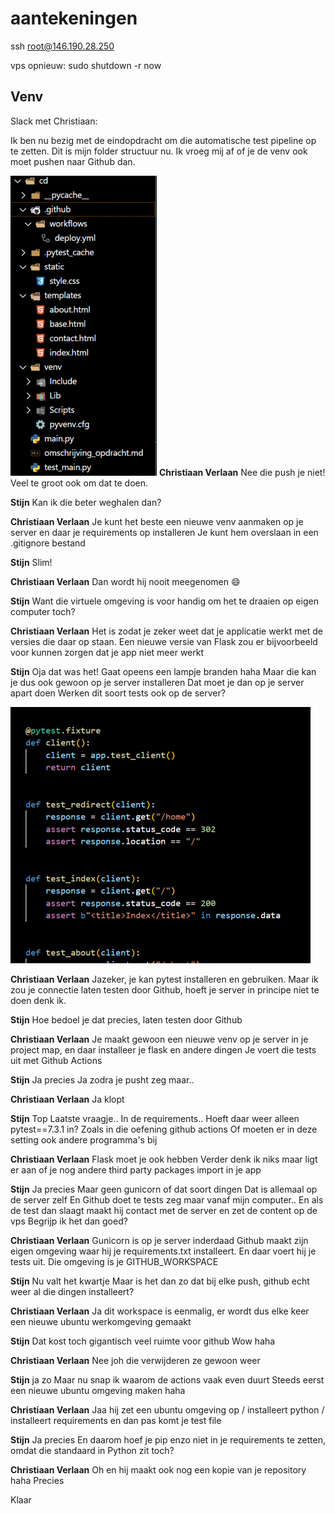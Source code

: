 # aantekeningen

ssh root@146.190.28.250

vps opnieuw:
sudo shutdown -r now


## Venv

Slack met Christiaan:

Ik ben nu bezig met de eindopdracht om die automatische test pipeline op te zetten.
Dit is mijn folder structuur nu. Ik vroeg mij af of je de venv ook moet pushen naar Github dan.

![map](image.png)
**Christiaan Verlaan**
Nee die push je niet!
Veel te groot ook om dat te doen.

**Stijn**
Kan ik die beter weghalen dan?

**Christiaan Verlaan**
Je kunt het beste een nieuwe venv aanmaken op je server en daar je requirements op installeren
Je kunt hem overslaan in een .gitignore bestand

**Stijn**
Slim!

**Christiaan Verlaan**
Dan wordt hij nooit meegenomen :smile:

**Stijn**
Want die virtuele omgeving is voor handig om het te draaien op eigen computer toch?

**Christiaan Verlaan**
Het is zodat je zeker weet dat je applicatie werkt met de versies die daar op staan.
Een nieuwe versie van Flask zou er bijvoorbeeld voor kunnen zorgen dat je app niet meer werkt

**Stijn**
Oja dat was het!
Gaat opeens een lampje branden haha
Maar die kan je dus ook gewoon op je server installeren
Dat moet je dan op je server apart doen
Werken dit soort tests ook op de server?

![Ook](2023-06-07-16-40-34.png)

**Christiaan Verlaan**
Jazeker, je kan pytest installeren en gebruiken. Maar ik zou je connectie laten testen door Github, hoeft je server in principe niet te doen denk ik.

**Stijn**
Hoe bedoel je dat precies, laten testen door Github

**Christiaan Verlaan**
Je maakt gewoon een nieuwe venv op je server in je project map, en daar installeer je flask en andere dingen
Je voert die tests uit met Github Actions

**Stijn**
Ja precies
Ja zodra je pusht zeg maar..

**Christiaan Verlaan**
Ja klopt

**Stijn**
Top
Laatste vraagje..
In de requirements..
Hoeft daar weer alleen pytest==7.3.1 in?
Zoals in die oefening github actions
Of moeten er in deze setting ook andere programma's bij

**Christiaan Verlaan**
Flask moet je ook hebben
Verder denk ik niks maar ligt er aan of je nog andere third party packages import in je app

**Stijn**
Ja precies
Maar geen gunicorn of dat soort dingen
Dat is allemaal op de server zelf
En Github doet te tests zeg maar vanaf mijn computer..
En als de test dan slaagt maakt hij contact met de server en zet de content op de vps
Begrijp ik het dan goed?

**Christiaan Verlaan**
Gunicorn is op je server inderdaad
Github maakt zijn eigen omgeving waar hij je requirements.txt installeert. En daar voert hij je tests uit.
Die omgeving is je GITHUB_WORKSPACE

**Stijn**
Nu valt het kwartje
Maar is het dan zo dat bij elke push, github echt weer al die dingen installeert?

**Christiaan Verlaan**
Ja dit workspace is eenmalig, er wordt dus elke keer een nieuwe ubuntu werkomgeving gemaakt

**Stijn**
Dat kost toch gigantisch veel ruimte voor github
Wow haha

**Christiaan Verlaan**
Nee joh die verwijderen ze gewoon weer

**Stijn**
ja zo
Maar nu snap ik waarom de actions vaak even duurt
Steeds eerst een nieuwe ubuntu omgeving maken haha

**Christiaan Verlaan**
Jaa hij zet een ubuntu omgeving op / installeert python / installeert requirements en dan pas komt je test file

**Stijn**
Ja precies
En daarom hoef je pip enzo niet in je requirements te zetten, omdat die standaard in Python zit toch?

**Christiaan Verlaan**
Oh en hij maakt ook nog een kopie van je repository haha
Precies

Klaar
